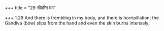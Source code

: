 +++
title = "29 सीदन्ति मम"

+++
1.29 And there is trembling in my body, and there is horripillation; the
Gandiva (bow) slips from the hand and even the skin burns intensely.
